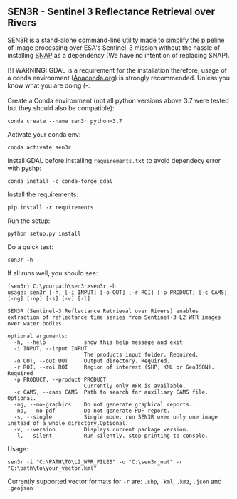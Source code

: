 ## SEN3R - Sentinel 3 Reflectance Retrieval over Rivers

SEN3R is a stand-alone command-line utility made to simplify the pipeline of image 
processing over ESA's Sentinel-3 mission without the hassle of installing [SNAP](https://step.esa.int/main/toolboxes/snap/) as a dependency 
(We have no intention of replacing SNAP). 
<br>
<br>
[!] WARNING: GDAL is a requirement for the installation therefore, 
usage of a conda environment 
([Anaconda.org](https://www.anaconda.com/products/individual)) 
is strongly recommended. Unless you know what you are doing (-:
<br>
<br>
Create a Conda environment (not all python versions above 3.7 were tested but they should also be compatible):
```
conda create --name sen3r python=3.7
```
Activate your conda env:
```
conda activate sen3r
```
Install GDAL before installing `requirements.txt` to avoid dependecy error with pyshp:
```
conda install -c conda-forge gdal
```
Install the requirements:
```
pip install -r requirements
```
Run the setup:
```
python setup.py install 
```
Do a quick test:
```
sen3r -h 
```
If all runs well, you should see:
```
(sen3r) C:\yourpath\sen3r>sen3r -h
usage: sen3r [-h] [-i INPUT] [-o OUT] [-r ROI] [-p PRODUCT] [-c CAMS] [-ng] [-np] [-s] [-v] [-l]

SEN3R (Sentinel-3 Reflectance Retrieval over Rivers) enables extraction of reflectance time series from Sentinel-3 L2 WFR images over water bodies.

optional arguments:
  -h, --help            show this help message and exit
  -i INPUT, --input INPUT
                        The products input folder. Required.
  -o OUT, --out OUT     Output directory. Required.
  -r ROI, --roi ROI     Region of interest (SHP, KML or GeoJSON). Required
  -p PRODUCT, --product PRODUCT
                        Currently only WFR is available.
  -c CAMS, --cams CAMS  Path to search for auxiliary CAMS file. Optional.
  -ng, --no-graphics    Do not generate graphical reports.
  -np, --no-pdf         Do not generate PDF report.
  -s, --single          Single mode: run SEN3R over only one image instead of a whole directory.Optional.
  -v, --version         Displays current package version.
  -l, --silent          Run silently, stop printing to console.

```
Usage:
```
sen3r -i "C:\PATH\TO\L2_WFR_FILES" -o "C:\sen3r_out" -r "C:\path\to\your_vector.kml"
```
Currently supported vector formats for `-r` are: `.shp`, `.kml`, `.kmz`, `.json` and `.geojson`

